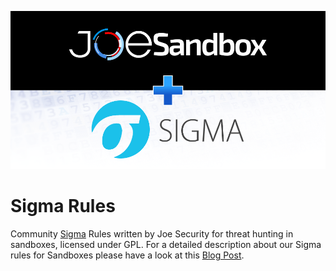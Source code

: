 ![sigma_logo](./images/sigma.png)

# Sigma Rules
Community [Sigma](https://github.com/Neo23x0/sigma) Rules written by Joe Security for threat hunting in sandboxes, licensed under GPL. For a detailed description about our Sigma rules for Sandboxes please have a look at this [Blog Post](https://www.joesecurity.org/blog/8225577975210857708). 
